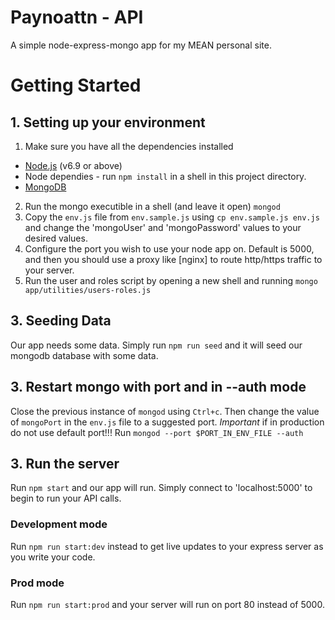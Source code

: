 # Paynoattn - API
A simple node-express-mongo app for my MEAN personal site.

# Getting Started
## 1. Setting up your environment
1. Make sure you have all the dependencies installed
  * [Node.js](https://nodejs.org/en/) (v6.9 or above)
  * Node dependies - run ```npm install``` in a shell in this project directory.
  * [MongoDB](https://www.mongodb.com/download-center?jmp=nav#community)
2. Run the mongo executible in a shell (and leave it open) ```mongod```
3. Copy the ```env.js``` file from ```env.sample.js``` using ```cp env.sample.js env.js``` and change the 'mongoUser' and 'mongoPassword' values to your desired values.
4. Configure the port you wish to use your node app on. Default is 5000, and then you should use a proxy like [nginx] to route http/https traffic to your server. 
5. Run the user and roles script by opening a new shell and running ```mongo app/utilities/users-roles.js```

## 3. Seeding Data
Our app needs some data. Simply run ```npm run seed``` and it will seed our mongodb database with some data.

## 3. Restart mongo with port and in --auth mode
Close the previous instance of ```mongod``` using ```Ctrl+c```. Then change the value of ```mongoPort``` in the ```env.js``` file to a suggested port.
*Important* if in production do not use default port!!!
Run ```mongod --port $PORT_IN_ENV_FILE --auth```

## 3. Run the server
Run ```npm start``` and our app will run. Simply connect to 'localhost:5000' to begin to run your API calls.
### Development mode
Run ```npm run start:dev``` instead to get live updates to your express server as you write your code.
### Prod mode
Run ```npm run start:prod``` and your server will run on port 80 instead of 5000.
